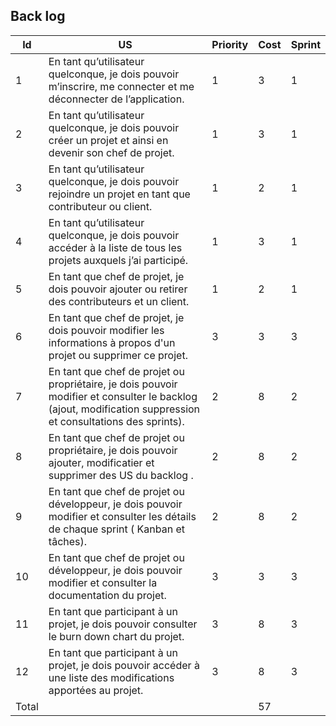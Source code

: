 ## Back log

| Id | US  | Priority | Cost | Sprint |
| --- | --- | ------- | ---- | ---- |
| 1 | En tant qu’utilisateur quelconque, je dois pouvoir m’inscrire, me connecter et me déconnecter de l’application. | 1 | 3 | 1 |
| 2 | En tant qu’utilisateur quelconque, je dois pouvoir créer un projet et ainsi en devenir son chef de projet. | 1 | 3 | 1 |
| 3 | En tant qu’utilisateur quelconque, je dois pouvoir rejoindre un projet en tant que contributeur ou client. | 1 | 2 | 1 |
| 4 | En tant qu’utilisateur quelconque, je dois pouvoir accéder à la liste de tous les projets auxquels j’ai participé. | 1 | 3 | 1 |
| 5 | En tant que chef de projet, je dois pouvoir ajouter ou retirer des contributeurs et un client. | 1 | 2 | 1 | 
| 6 | En tant que chef de projet, je dois pouvoir modifier les informations à propos d'un projet ou supprimer ce projet. | 3 | 3 | 3 |
| 7 | En tant que chef de projet ou propriétaire, je dois pouvoir modifier et consulter le backlog (ajout, modification suppression et consultations des sprints). | 2 | 8 | 2 |
| 8 | En tant que chef de projet ou propriétaire, je dois pouvoir ajouter, modificatier et supprimer des US du backlog . | 2 | 8 | 2 |
| 9 | En tant que chef de projet ou développeur, je dois pouvoir modifier et consulter les détails de chaque sprint ( Kanban et tâches). | 2 | 8 | 2 |
| 10 | En tant que chef de projet ou développeur, je dois pouvoir modifier et consulter la documentation du projet. | 3 | 3 | 3 |
| 11 | En tant que participant à un projet, je dois pouvoir consulter le burn down chart du projet. | 3 | 8 | 3 |
| 12 | En tant que participant à un projet, je dois pouvoir accéder à une liste des modifications apportées au projet. | 3 | 8 | 3 |
| Total | | | 57 | |
